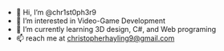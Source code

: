 - 👋 Hi, I’m @chr1st0ph3r9
- 👀 I’m interested in Video-Game Development
- 🌱 I’m currently learning 3D design, C#, and Web programing
- 📫 reach me at christopherhayling9@gmail.com

<!---
chr1st0ph3r9/chr1st0ph3r9 is a ✨ special ✨ repository because its `README.md` (this file) appears on your GitHub profile.
You can click the Preview link to take a look at your changes.
--->
